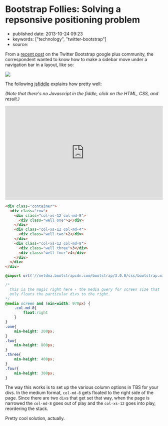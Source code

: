 # Bootstrap Follies: Solving a repsonsive positioning problem

- published date: 2013-10-24 09:23
- keywords: ["technology", "twitter-bootstrap"]
- source: 


From a [recent post](https://plus.google.com/106228045683754487176/posts/iJXoDjPHKbn)
on the Twitter Bootstrap google plus community, the correspondent
wanted to know how to make a sidebar move under a navigation bar in a
layout, like so:

![](/images/layout-saine-jeune.jpg ) 

The following [jsfiddle](http://jsfiddle.net/Eqcjg/2/)
explains how pretty well:

*(Note that there's no Javascript in the fiddle, click on the HTML,
CSS, and result.)*

<iframe width="100%" height="300"
src="http://jsfiddle.net/Eqcjg/2/embedded/"
allowfullscreen="allowfullscreen" frameborder="0"></iframe>


```html linenos
<div class="container">
  <div class="row">
    <div class="col-xs-12 col-md-8">
      <div class="well one">1</div>
    </div>
    <div class="col-xs-12 col-md-4">
      <div class="well two">2</div>
    </div>
    <div class="col-xs-12 col-md-8">
      <div class="well three">3</div>
      <div class="well four">4</div>     
    </div>
  </div>
</div>
```

```css linenos
@import url('//netdna.bootstrapcdn.com/bootstrap/3.0.0/css/bootstrap.min.css');

/*
  this is the magic right here - the media query for screen size that
  only floats the particular divs to the right. 
*/
@media screen and (min-width: 970px) {
    .col-md-8{
        float:right 
    }
}
.one{
    min-height: 200px;
}
.two{
    min-height: 800px;
}
.three{
    min-height: 400px;
}
.four{
    min-height: 300px;
}
```

The way this works is to set up the various column options in TBS for
your divs. In the medium format, `col-md-8` gets floated to the right
side of the page. Since there are two `div`s that get set that way,
when the page is narrowed the `col-md-8` goes out of play and the
`col-xs-12` goes into play, reordering the stack.

Pretty cool solution, actually.

